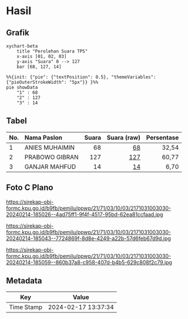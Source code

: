 # Hasil

## Grafik

```mermaid
xychart-beta
    title "Perolehan Suara TPS"
    x-axis [01, 02, 03]
    y-axis "Suara" 0 --> 127
    bar [68, 127, 14]
```

```mermaid
%%{init: {"pie": {"textPosition": 0.5}, "themeVariables": {"pieOuterStrokeWidth": "5px"}} }%%
pie showData
    "1" : 68
    "2" : 127
    "3" : 14
```

## Tabel

| No. | Nama Paslon    | Suara | Suara (raw) | Persentase |
|:--- |:-------------- | -----:| -----------:| ----------:|
| 1   | ANIES MUHAIMIN | 68    | [68][p-1]   | 32,54      |
| 2   | PRABOWO GIBRAN | 127   | [127][p-2]  | 60,77      |
| 3   | GANJAR MAHFUD  | 14    | [14][p-3]   | 6,70       |


[p-1]: https://github.com/gigit-pemilu/pemilu-2024-21-kepulauan-riau/blob/main/pilpres/hitung-suara/sub/21-kepulauan-riau/sub/71-kota-batam/sub/03-sekupang/sub/1003-tanjung-riau/sub/030-tps/sub/paslon-1.txt
[p-2]: https://github.com/gigit-pemilu/pemilu-2024-21-kepulauan-riau/blob/main/pilpres/hitung-suara/sub/21-kepulauan-riau/sub/71-kota-batam/sub/03-sekupang/sub/1003-tanjung-riau/sub/030-tps/sub/paslon-2.txt
[p-3]: https://github.com/gigit-pemilu/pemilu-2024-21-kepulauan-riau/blob/main/pilpres/hitung-suara/sub/21-kepulauan-riau/sub/71-kota-batam/sub/03-sekupang/sub/1003-tanjung-riau/sub/030-tps/sub/paslon-3.txt

## Foto C Plano

https://sirekap-obj-formc.kpu.go.id/b9fb/pemilu/ppwp/21/71/03/10/03/2171031003030-20240214-185026--4ad75ff1-9f4f-4517-95bd-62ea81ccfaad.jpg

https://sirekap-obj-formc.kpu.go.id/b9fb/pemilu/ppwp/21/71/03/10/03/2171031003030-20240214-185043--7724869f-8d8e-4249-a22b-57d6feb67d9d.jpg

https://sirekap-obj-formc.kpu.go.id/b9fb/pemilu/ppwp/21/71/03/10/03/2171031003030-20240214-185059--860b37a8-c958-407d-b4b5-629c808f2c79.jpg


## Metadata

| Key        | Value               |
| ---------- | ------------------- |
| Time Stamp | 2024-02-17 13:37:34 |



